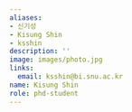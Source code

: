 ```yaml
---
aliases:
- 신기성
- Kisung Shin
- ksshin
description: ''
image: images/photo.jpg
links:
  email: ksshin@bi.snu.ac.kr
name: Kisung Shin
role: phd-student
---
```

